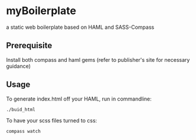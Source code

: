 # myBoilerplate

a static web boilerplate based on HAML and SASS-Compass

## Prerequisite

Install both compass and haml gems (refer to publisher's site for necessary guidance)

## Usage

To generate index.html off your HAML, run in commandline:

	./buid_html

To have your scss files turned to css:

	compass watch


